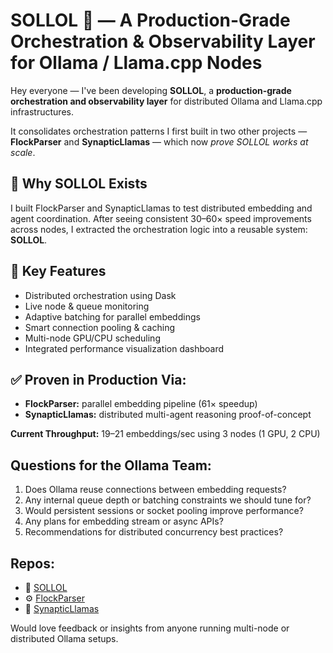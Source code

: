 # SOLLOL 🌟 — A Production-Grade Orchestration & Observability Layer for Ollama / Llama.cpp Nodes

Hey everyone — I've been developing **SOLLOL**, a **production-grade orchestration and observability layer** for distributed Ollama and Llama.cpp infrastructures.

It consolidates orchestration patterns I first built in two other projects — **FlockParser** and **SynapticLlamas** — which now *prove SOLLOL works at scale*.

## 🔹 Why SOLLOL Exists
I built FlockParser and SynapticLlamas to test distributed embedding and agent coordination.
After seeing consistent 30–60× speed improvements across nodes, I extracted the orchestration logic into a reusable system: **SOLLOL**.

## 🌟 Key Features

* Distributed orchestration using Dask
* Live node & queue monitoring
* Adaptive batching for parallel embeddings
* Smart connection pooling & caching
* Multi-node GPU/CPU scheduling
* Integrated performance visualization dashboard

## ✅ Proven in Production Via:

* **FlockParser:** parallel embedding pipeline (61× speedup)
* **SynapticLlamas:** distributed multi-agent reasoning proof-of-concept

**Current Throughput:** 19–21 embeddings/sec using 3 nodes (1 GPU, 2 CPU)

## Questions for the Ollama Team:

1. Does Ollama reuse connections between embedding requests?
2. Any internal queue depth or batching constraints we should tune for?
3. Would persistent sessions or socket pooling improve performance?
4. Any plans for embedding stream or async APIs?
5. Recommendations for distributed concurrency best practices?

## Repos:

* 🌟 [SOLLOL](https://github.com/BenevolentJoker-JohnL/SOLLOL)
* ⚙️ [FlockParser](https://github.com/BenevolentJoker-JohnL/FlockParser)
* 🧠 [SynapticLlamas](https://github.com/BenevolentJoker-JohnL/SynapticLlamas)

Would love feedback or insights from anyone running multi-node or distributed Ollama setups.
